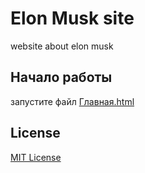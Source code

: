# Elon Musk site
website about elon musk

## Начало работы

запустите файл [Главная.html](Главная.html)

## License
[MIT License](LICENSE)
